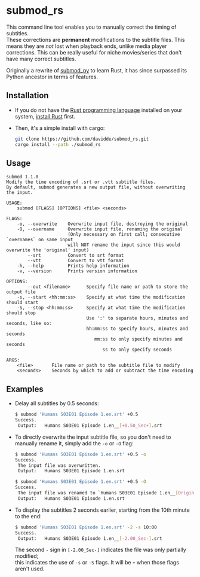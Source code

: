 # submod_rs
This command line tool enables you to manually correct the timing of subtitles.  
These corrections are **permanent** modifications to the subtitle files.
This means they are *not* lost when playback ends, unlike media player corrections.
This can be really useful for niche movies/series that don't have many correct subtitles.

Originally a rewrite of [submod_py](https://github.com/davidde/submod_py) to learn Rust,
it has since surpassed its Python ancestor in terms of features.

## Installation
* If you do not have the [Rust programming language](https://doc.rust-lang.org/book/foreword.html)
  installed on your system, [install Rust](https://www.rust-lang.org/tools/install) first.

* Then, it's a simple install with cargo:
    ```bash
    git clone https://github.com/davidde/submod_rs.git
    cargo install --path ./submod_rs
    ```

## Usage
```
submod 1.1.0
Modify the time encoding of .srt or .vtt subtitle files.
By default, submod generates a new output file, without overwriting the input.

USAGE:
    submod [FLAGS] [OPTIONS] <file> <seconds>

FLAGS:
    -o, --overwrite    Overwrite input file, destroying the original
    -O, --overname     Overwrite input file, renaming the original
                       (Only necessary on first call; consecutive `overnames` on same input
                       will NOT rename the input since this would overwrite the 'original' input)
        --srt          Convert to srt format
        --vtt          Convert to vtt format
    -h, --help         Prints help information
    -v, --version      Prints version information

OPTIONS:
        --out <filename>      Specify file name or path to store the output file
    -s, --start <hh:mm:ss>    Specify at what time the modification should start
    -S, --stop <hh:mm:ss>     Specify at what time the modification should stop
                              Use ':' to separate hours, minutes and seconds, like so:
                              hh:mm:ss to specify hours, minutes and seconds
                                 mm:ss to only specify minutes and seconds
                                    ss to only specify seconds

ARGS:
    <file>       File name or path to the subtitle file to modify
    <seconds>    Seconds by which to add or subtract the time encoding
```

## Examples
* Delay all subtitles by 0.5 seconds:
    ```bash
    $ submod 'Humans S03E01 Episode 1.en.srt' +0.5
    Success.
     Output:   Humans S03E01 Episode 1.en__[+0.50_Sec+].srt
    ```

* To directly overwrite the input subtitle file, so you don't need to manually rename it,
  simply add the `-o` or `-O` flag:
    ```bash
    $ submod 'Humans S03E01 Episode 1.en.srt' +0.5 -o
    Success.
     The input file was overwritten.
     Output:   Humans S03E01 Episode 1.en.srt
    ```
    ```bash
    $ submod 'Humans S03E01 Episode 1.en.srt' +0.5 -O
    Success.
     The input file was renamed to `Humans S03E01 Episode 1.en__[Original].srt`.
     Output:   Humans S03E01 Episode 1.en.srt
    ```

* To display the subtitles 2 seconds earlier, starting from the 10th minute to the end:
    ```bash
    $ submod 'Humans S03E01 Episode 1.en.srt' -2 -s 10:00
    Success.
     Output:   Humans S03E01 Episode 1.en__[-2.00_Sec-].srt
    ```
  The second `-` sign in `[-2.00_Sec-]` indicates the file was only partially modified;  
  this indicates the use of `-s` or `-S` flags. It will be `+` when those flags aren't used.
